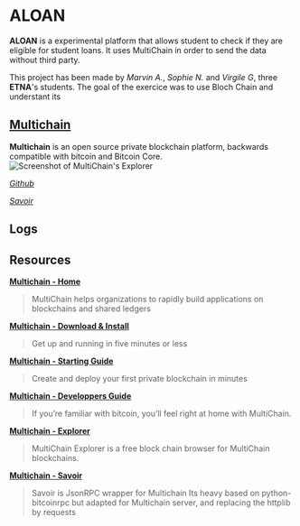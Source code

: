ALOAN
====

**ALOAN** is a experimental platform that allows student to check if they are eligible for student loans.
It uses MultiChain in order to send the data without third party.

This project has been made by *Marvin A.*, *Sophie N.* and *Virgile G*, three **ETNA**'s students. The goal of the exercice was to use Bloch Chain and understant its

**[Multichain](http://www.multichain.com/)**
----

**Multichain** is an open source private blockchain platform, backwards compatible with bitcoin and Bitcoin Core.
![Screenshot of **MultiChain's Explorer**](https://labs.kunstmaan.be/uploads/cache/image_big_png/uploads/media/56d5967860ccb/screenshot-2016-03-01-141701.png?production-14bed6c)

*[Github](https://github.com/MultiChain)*

*[Savoir](https://github.com/DXMarkets/Savoir)*

**Logs**
----


**Resources**
----

**[Multichain - Home](http://www.multichain.com/)**
> MultiChain helps organizations to rapidly build applications on blockchains and shared ledgers

**[Multichain - Download & Install](http://www.multichain.com/download-install/)**
> Get up and running in five minutes or less

**[Multichain - Starting Guide](http://www.multichain.com/getting-started/)**
> Create and deploy your first private blockchain in minutes

**[Multichain - Developpers Guide](http://www.multichain.com/developers/)**
> If you’re familiar with bitcoin, you’ll feel right at home with MultiChain.

**[Multichain - Explorer](https://github.com/MultiChain/multichain-explorer)**
> MultiChain Explorer is a free block chain browser for MultiChain blockchains.

**[Multichain - Savoir](https://github.com/DXMarkets/Savoir)**
> Savoir is JsonRPC wrapper for Multichain Its heavy based on python-bitcoinrpc but adapted for Multichain server,
> and replacing the httplib by requests
